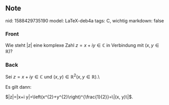 ## Note
nid: 1588429735190
model: LaTeX-deb4a
tags: C, wichtig
markdown: false

### Front
Wie steht $|z|$ eine komplexe Zahl $z = x +iy \in \mathbb{C}$ in Verbindung mit $(x,y \in \mathbb{R})$?

### Back
Sei $z=x+i y \in \mathbb{C}$ und $(x, y) \in \mathbb{R}^{2} (x, y \in \mathbb{R})$.\\

Es gilt dann: 
<div>$|z|=|x+i y|=\left(x^{2}+y^{2}\right)^{\frac{1}{2}}=\|(x, y)\|$.</div>
